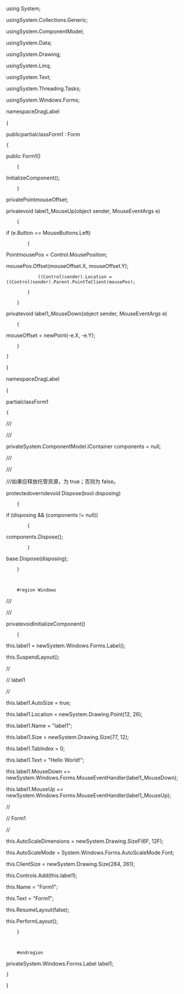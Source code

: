 using System;

usingSystem.Collections.Generic;

usingSystem.ComponentModel;

usingSystem.Data;

usingSystem.Drawing;

usingSystem.Linq;

usingSystem.Text;

usingSystem.Threading.Tasks;

usingSystem.Windows.Forms;

 

namespaceDragLabel

{

publicpartialclassForm1 : Form

    {

public Form1()

        {

InitializeComponent();

        }

 

privatePointmouseOffset;

 

 

privatevoid label1_MouseUp(object sender, MouseEventArgs e)

        {

if (e.Button == MouseButtons.Left)

            {

PointmousePos = Control.MousePosition;

mousePos.Offset(mouseOffset.X, mouseOffset.Y);

                ((Control)sender).Location = ((Control)sender).Parent.PointToClient(mousePos);

            }

        }

 

privatevoid label1_MouseDown(object sender, MouseEventArgs e)

        {

mouseOffset = newPoint(-e.X, -e.Y);

        }

    }

}

 

namespaceDragLabel

{

partialclassForm1

    {

///<summary>


///</summary>

privateSystem.ComponentModel.IContainer components = null;

 

///<summary>



///</summary>

///<param name="disposing">如果应释放托管资源，为 true；否则为 false。</param>

protectedoverridevoid Dispose(bool disposing)

        {

if (disposing && (components != null))

            {

components.Dispose();

            }

base.Dispose(disposing);

        }

 

        #region Windows 

 

///<summary>



///</summary>

privatevoidInitializeComponent()

        {

this.label1 = newSystem.Windows.Forms.Label();

this.SuspendLayout();

//

// label1

//

this.label1.AutoSize = true;

this.label1.Location = newSystem.Drawing.Point(12, 26);

this.label1.Name = "label1";

this.label1.Size = newSystem.Drawing.Size(77, 12);

this.label1.TabIndex = 0;

this.label1.Text = "Hello World!";

this.label1.MouseDown += newSystem.Windows.Forms.MouseEventHandler(label1_MouseDown);

this.label1.MouseUp += newSystem.Windows.Forms.MouseEventHandler(label1_MouseUp);

 

//

// Form1

//

this.AutoScaleDimensions = newSystem.Drawing.SizeF(6F, 12F);

this.AutoScaleMode = System.Windows.Forms.AutoScaleMode.Font;

this.ClientSize = newSystem.Drawing.Size(284, 261);

this.Controls.Add(this.label1);

this.Name = "Form1";

this.Text = "Form1";

this.ResumeLayout(false);

this.PerformLayout();

 

        }

 

        #endregion

 

privateSystem.Windows.Forms.Label label1;

 

    }

}
